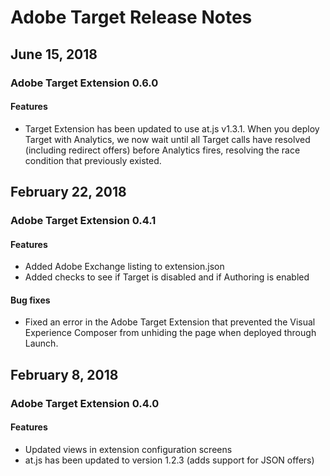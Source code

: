 # Adobe Target Release Notes

## June 15, 2018 <a id="june-15-2018"></a>

### Adobe Target Extension 0.6.0 <a id="adobe-target-extension-0-6-0"></a>

#### Features <a id="features"></a>

* Target Extension has been updated to use at.js v1.3.1. When you deploy Target with Analytics, we now wait until all Target calls have resolved \(including redirect offers\) before Analytics fires, resolving the race condition that previously existed.

## February 22, 2018 <a id="february-22-2018"></a>

### Adobe Target Extension 0.4.1 <a id="adobe-target-extension-0-4-1"></a>

#### Features <a id="features-1"></a>

* Added Adobe Exchange listing to extension.json
* Added checks to see if Target is disabled and if Authoring is enabled

#### Bug fixes <a id="bug-fixes"></a>

* Fixed an error in the Adobe Target Extension that prevented the Visual Experience Composer from unhiding the page when deployed through Launch.

## February 8, 2018 <a id="february-8-2018"></a>

### Adobe Target Extension 0.4.0 <a id="adobe-target-extension-0-4-0"></a>

#### Features <a id="features-2"></a>

* Updated views in extension configuration screens
* at.js has been updated to version 1.2.3 \(adds support for JSON offers\)

